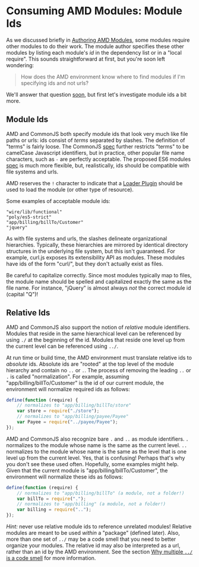 # Consuming AMD Modules: Module Ids

As we discussed briefly in
[Authoring AMD Modules](001-authoring-amd-modules.md), some modules require
other modules to do their work.  The module author specifies these other
modules by listing each module's *id* in the dependency list or in a
"local require".  This sounds straightforward at first, but you're soon left
wondering:

> How does the AMD environment know where to find modules if I'm specifying
ids and not urls?

We'll answer that question [soon](), but first let's investigate module ids a bit more.

## Module Ids

AMD and CommonJS both specify module ids that look very much like file paths or
urls: ids consist of *terms* separated by slashes.  The definition of "terms"
is fairly loose.  The CommonJS
[spec](http://wiki.commonjs.org/wiki/Modules/1.1#Module_Identifiers) further
restricts "terms" to be camelCase Javascript identifiers, but in practice,
other popular file name characters, such as `-` are perfectly acceptable.  The
proposed ES6 modules
[spec](http://wiki.ecmascript.org/doku.php?id=harmony:modules) is much more
flexible, but, realistically, ids should be compatible with file systems
and urls.

AMD reserves the `!` character to indicate that a
[Loader Plugin](https://github.com/amdjs/amdjs-api/wiki/Loader-Plugins) should
be used to load the module (or other type of resource).

Some examples of acceptable module ids:

```
"wire/lib/functional"
"poly/es5-strict"
"app/billing/billTo/Customer"
"jquery"
```

As with file systems and urls, the slashes delineate organizational
hierarchies.  Typically, these hierarchies are mirrored by identical
directory structures in the underlying file system, but this isn't guaranteed.
For example, curl.js exposes its extensibility API as modules.  These modules
have ids of the form "curl/<submodule>", but they don't actually exist as
files.

Be careful to capitalize correctly.  Since most modules typically map
to files, the module name should be spelled and capitalized exactly the
same as the file name.  For instance, "jQuery" is almost always *not*
the correct module id (capital "Q")!

## Relative Ids

AMD and CommonJS also support the notion of *relative* module identifiers.
Modules that reside in the same hierarchical level can be referenced by using
 `./` at the beginning of the id.  Modules that reside one level up
from the current level can be referenced using `../`.

At run time or build time, the AMD environment must translate relative ids
to *absolute* ids.  Absolute ids are "rooted" at the top level of the module
hierarchy and contain no `..` or `.`.  The process of removing the leading
`..` or `.` is called "normalization".  For example, assuming
"app/billing/billTo/Customer" is the id of our current module, the environment
will normalize required ids as follows:

```js
define(function (require) {
	// normalizes to "app/billing/billTo/store"
	var store = require("./store");
	// normalizes to "app/billing/payee/Payee"
	var Payee = require("../payee/Payee");
});
```

AMD and CommonJS also recognize bare `.` and `..` as module identifiers.  `.`
normalizes to the module whose name is the same as the current level. `..`
normalizes to the module whose name is the same as the level that is one
level up from the current level.  Yes, that is confusing!  Perhaps that's
why you don't see these used often.  Hopefully, some examples might help.
Given that the current module is "app/billing/billTo/Customer", the
environment will normalize these ids as follows:

```js
define(function (require) {
	// normalizes to "app/billing/billTo" (a module, not a folder!)
	var billTo = require(".");
	// normalizes to "app/billing" (a module, not a folder!)
	var billing = require("..");
});
```

_Hint:_ never use relative module ids to reference unrelated modules!  Relative
modules are meant to be used *within* a "package" (defined later).  Also,
more than one set of `../` may be a code smell that you need to better organize
your modules.  The relative id may also be interpreted as a url, rather than
an id by the AMD environment.  See the section [Why multiple `../` is a
code smell](#why-multiple--is-a-code-smell) for more information.
